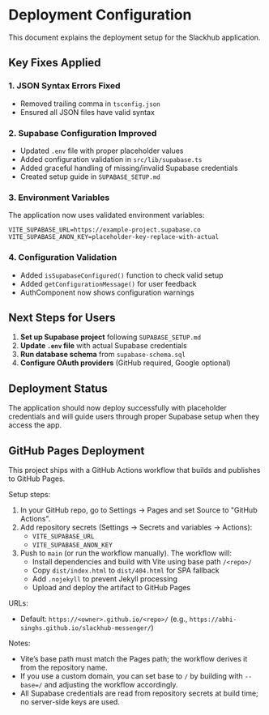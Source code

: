 # Deployment Configuration

This document explains the deployment setup for the Slackhub application.

## Key Fixes Applied

### 1. JSON Syntax Errors Fixed
- Removed trailing comma in `tsconfig.json` 
- Ensured all JSON files have valid syntax

### 2. Supabase Configuration Improved
- Updated `.env` file with proper placeholder values
- Added configuration validation in `src/lib/supabase.ts`
- Added graceful handling of missing/invalid Supabase credentials
- Created setup guide in `SUPABASE_SETUP.md`

### 3. Environment Variables
The application now uses validated environment variables:
```env
VITE_SUPABASE_URL=https://example-project.supabase.co
VITE_SUPABASE_ANON_KEY=placeholder-key-replace-with-actual
```

### 4. Configuration Validation
- Added `isSupabaseConfigured()` function to check valid setup
- Added `getConfigurationMessage()` for user feedback
- AuthComponent now shows configuration warnings

## Next Steps for Users

1. **Set up Supabase project** following `SUPABASE_SETUP.md`
2. **Update `.env` file** with actual Supabase credentials
3. **Run database schema** from `supabase-schema.sql`
4. **Configure OAuth providers** (GitHub required, Google optional)

## Deployment Status

The application should now deploy successfully with placeholder credentials and will guide users through proper Supabase setup when they access the app.

## GitHub Pages Deployment

This project ships with a GitHub Actions workflow that builds and publishes to GitHub Pages.

Setup steps:

1. In your GitHub repo, go to Settings → Pages and set Source to "GitHub Actions".
2. Add repository secrets (Settings → Secrets and variables → Actions):
	- `VITE_SUPABASE_URL`
	- `VITE_SUPABASE_ANON_KEY`
3. Push to `main` (or run the workflow manually). The workflow will:
	- Install dependencies and build with Vite using base path `/<repo>/`
	- Copy `dist/index.html` to `dist/404.html` for SPA fallback
	- Add `.nojekyll` to prevent Jekyll processing
	- Upload and deploy the artifact to GitHub Pages

URLs:
- Default: `https://<owner>.github.io/<repo>/` (e.g., `https://abhi-singhs.github.io/slackhub-messenger/`)

Notes:
- Vite’s base path must match the Pages path; the workflow derives it from the repository name.
- If you use a custom domain, you can set base to `/` by building with `--base=/` and adjusting the workflow accordingly.
- All Supabase credentials are read from repository secrets at build time; no server-side keys are used.
